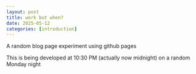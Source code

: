 ```yaml
---
layout: post
title: work but when?
date: 2025-05-12
categories: [introduction]
---
```


A random blog page experiment using github pages


This is being developed at 10:30 PM (actually now midnight) on a random Monday night



